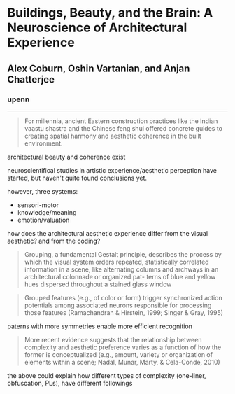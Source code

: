 # Buildings, Beauty, and the Brain: A Neuroscience of Architectural Experience

## Alex Coburn, Oshin Vartanian, and Anjan Chatterjee

### upenn

---

> For millennia, ancient Eastern construction practices like the Indian vaastu shastra and the Chinese feng shui offered concrete guides to creating spatial harmony and aesthetic coherence in the built environment.

architectural beauty and coherence exist

neuroscientifical studies in artistic experience/aesthetic perception have started, but haven't quite found conclusions yet.

however, three systems:

- sensori-motor
- knowledge/meaning
- emotion/valuation

how does the architectural aesthetic experience differ from the visual aesthetic? and from the coding?

> Grouping, a fundamental Gestalt principle, describes the process by which the visual system orders repeated, statistically correlated information in a scene, like alternating columns and archways in an architectural colonnade or organized pat- terns of blue and yellow hues dispersed throughout a stained glass window

> Grouped features (e.g., of color or form) trigger synchronized action potentials among associated neurons responsible for processing those features (Ramachandran & Hirstein, 1999; Singer & Gray, 1995)

paterns with more symmetries enable more efficient recognition

> More recent evidence suggests that the relationship between complexity and aesthetic preference varies as a function of how the former is conceptualized (e.g., amount, variety or organization of elements within a scene; Nadal, Munar, Marty, & Cela-Conde, 2010)

the above could explain how different types of complexity (one-liner, obfuscation, PLs), have different followings
